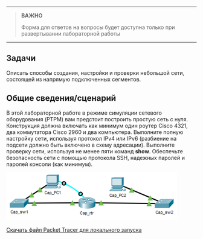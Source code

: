 
---

> **ВАЖНО**
> 
> Форма для ответов на вопросы будет доступна только при развертывании лабораторной работы 

---

## Задачи

Описать способы создания, настройки и проверки небольшой сети, состоящей из напрямую подключенных сегментов.

## Общие сведения/сценарий

В этой лабораторной работе в режиме симуляции сетевого оборудования (PTPM) вам предстоит построить простую сеть с нуля. Конструкция должна включать как минимум один роутер Cisco 4321, два коммутатора Cisco 2960 и два компьютера. Выполните полную настройку сети, используя протокол IPv4 или IPv6 (разбиение на подсети должно быть включено в схему адресации). Выполните проверку сети, используя не менее пяти команд **show**. Обеспечьте безопасность сети с помощью протокола SSH, надежных паролей и паролей консоли (как минимум).


![The topology has 2 PCs, two switches, and a router.PC1 is connected to SW1 with a console cable to the router. PC2 is connected to SW2 and both SW1 and SW2 are connected to different interfaces of the router.](./assets/topology.png)

[Скачать файл Packet Tracer для локального запуска](./assets/17.8.1-lab.pka)
